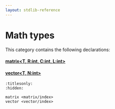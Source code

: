 ```yaml
---
layout: stdlib-reference
---
```

# Math types

This category contains the following declarations:

#### [matrix\<T, R:int, C:int, L:int\>](matrix/index.html)

#### [vector\<T, N:int\>](vector/index.html)


```{toctree}
:titlesonly:
:hidden:

matrix <matrix/index>
vector <vector/index>
```
